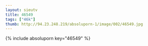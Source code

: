 ```yaml
--- 
layout: sieutv
title: 46549
tags: ["46k"]
thumb: http://94.23.248.219/absoluporn-1/image/002/46549.jpg
---
```

{% include absoluporn key="46549" %} 
